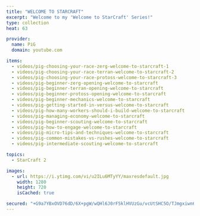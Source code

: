 ```yaml
---
title: "WELCOME TO STARCRAFT"
excerpt: "Welcome to my 'Welcome to StarCraft' Series!"
type: collection
heat: 63

provider:
  name: PiG
  domain: youtube.com

items:
  - videos/pig-choosing-your-race-zerg-welcome-to-starcraft-1
  - videos/pig-choosing-your-race-terran-welcome-to-starcraft-2
  - videos/pig-choosing-your-race-protoss-welcome-to-starcraft-3
  - videos/pig-beginner-zerg-opening-welcome-to-starcraft
  - videos/pig-beginner-terran-opening-welcome-to-starcraft
  - videos/pig-beginner-protoss-opening-welcome-to-starcraft
  - videos/pig-beginner-mechanics-welcome-to-starcraft
  - videos/pig-getting-started-in-versus-welcome-to-starcraft
  - videos/pig-how-many-workers-should-i-build-welcome-to-starcraft
  - videos/pig-managing-economy-welcome-to-starcraft
  - videos/pig-beginner-scouting-welcome-to-starcraft
  - videos/pig-how-to-engage-welcome-to-starcraft
  - videos/pig-micro-tips-and-techniques-welcome-to-starcraft
  - videos/pig-common-mistakes-vs-rushes-welcome-to-starcraft
  - videos/pig-intermediate-scouting-welcome-to-starcraft

topics:
  - StarCraft 2

images:
  - url: https://i.ytimg.com/vi/u2ILu6MTyYY/maxresdefault.jpg
    width: 1280
    height: 720
    isCached: true

secured: "+G9a7YBxOVD76dD/6X+pgW/wQHl6J0rF5klHVUzGu/vcUtSHC5O/TJmgxiwn61MsMcIOTsgWpiVjC7ix35ziuFm9qjsEyezzCCc4Lk5WKCL5yU2jAwfBWm0srtyNh2DnmLsraXuBTP9yASUxDCukCIvHIPaMdadlnxYC7l6Btngh5Bx9C2XIjxkhJThvnD4bHa4jjacswX6JD19X3V9cdwAZfjwwovjCGZHSdZ5cQBybNOgRaO/WKQjcxt9uQhfzgKuk7ivw3GV4kwDTdayiIiHrbEGxXdGC57KjhwnzXBhS+ujWN+PCSJostXXITMHZ267d96C/V0A5yWHZaKUCkVnMumUzY1fJ9Y5mHoxlUVA=;tbgtlj0+0LIH3kv17ap4QA=="
---
```


